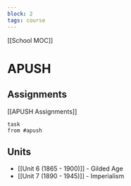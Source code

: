 ```yaml
---
block: 2
tags: course
---
```


[[School MOC]]
# APUSH

## Assignments 
[[APUSH Assignments]]
```dataview
task
from #apush
```

## Units

- [[Unit 6 (1865 - 1900)]] - Gilded Age
- [[Unit 7 (1890 - 1945)]] - Imperialism

